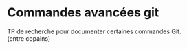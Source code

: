 # Commandes avancées git

TP de recherche pour documenter certaines commandes Git.  
(entre copains)

